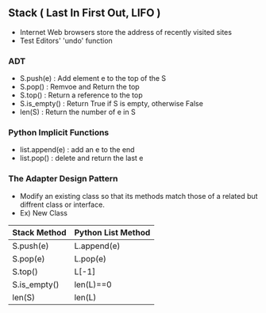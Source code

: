 ## Stack ( Last In First Out, LIFO )
- Internet Web browsers store the address of recently visited sites
- Test Editors' 'undo' function 
  
### ADT
- S.push(e) : Add element e to the top of the S
- S.pop() : Remvoe and Return the top 
- S.top() : Return a reference to the top 
- S.is_empty() : Return True if S is empty, otherwise False
- len(S) : Return the number of e in S
  
### Python Implicit Functions 
- list.append(e) : add an e to the end 
- list.pop() : delete and return the last e 
  
### The Adapter Design Pattern
- Modify an existing class so that its methods match those of a related but diffrent class or interface.  
- Ex) New Class  

Stack Method|Python List Method|
----------|----------|
S.push(e)|L.append(e)|
S.pop(e)|L.pop(e)|
S.top()|L\[-1\]|
S.is_empty()|len(L)==0|
len(S)|len(L)|


 
